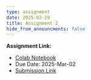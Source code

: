 ```yaml
---
type: assignment
date: 2025-02-19
title: Assignment 2
hide_from_announcments: false
---
```

**Assignment Link:**
- [Colab Notebook](https://colab.research.google.com/drive/1X4ECHZnn-fWpeKu6Ea52UXj5ijh_ihh9?usp=sharing)
- Due Date: 2025-Mar-02
- [Submission Link](https://forms.gle/jf3TpEqCPswogeAD8)


